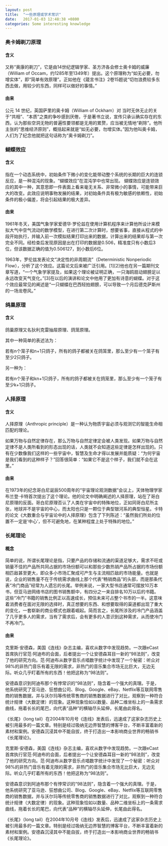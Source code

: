 ```yaml
---
layout: post
title:  "一些原理或学术常识"
date:   2017-01-03 12:48:38 +0800
categories: Some interesting knowledge
---
```



### 奥卡姆剃刀原理

#### 含义

又称“奥康的剃刀”，它是由14世纪逻辑学家、圣方济各会修士奥卡姆的威廉（William of Occam，约1285年至1349年）提出。这个原理称为“如无必要，勿增实体”，即“简单有效原理”。正如他在《箴言书注》2卷15题说“切勿浪费较多东西去做，用较少的东西，同样可以做好的事情。”

#### 由来

公元 14 世纪，英国萨里的奥卡姆（William of Ockham）对
当时无休无止的关于“共相”、“本质”之类的争吵感到厌倦，于是著书立说，宣传只承认确实存在的东西，认为那些空洞无物的普遍性要领都是无用的累赘，应当被无情地“剃除”。他所主张的“思维经济原则”，概括起来就是“如无必要，勿增实体。”因为他叫奥卡姆，人们为了纪念他就把这句话称为“奥卡姆剃刀”。

### 蝴蝶效应

#### 含义

指在一个动态系统中，初始条件下微小的变化能带动整个系统的长期的巨大的连锁反应，是一种混沌的现象。“蝴蝶效应”在混沌学中也常出现。
蝴蝶效应是连锁效应的其中一种，其意思即一件表面上看来毫无关系、非常微小的事情，可能带来巨大的改变。此效应说明事物发展的结果，对初始条件具有极为敏感的依赖性，初始条件的极小偏差，将会引起结果的极大差异。

#### 由来

<p>1961年冬天，美国气象学家爱德华·罗伦兹在使用计算机程序来计算他所设计来模拟大气中空气流动的数学模型，在进行第二次计算时，想要省事，直接从程式的中段开始执行，并输入前一次模拟结果打印出来的数据，计算出来的结果却与第一次完全不同。经检查后发现原因是出在打印的数据是0.506，精准度只有小数后3位，但该数据正确的值为0.506127，到小数后6位。</p>
<p>1963年，罗伦兹发表论文“决定性的非周期流”（Deterministic Nonperiodic Flow），分析了这个效应。这篇论文后来被广泛引用。[1][2]他也在另一篇期刊文章写道，“一个气象学家提及，如果这个理论被证明正确，一只海鸥扇动翅膀足以永远改变天气变化。”[3]在以后的演讲和论文中他用了更加有诗意的蝴蝶。对于这个效应最常见的阐述是“一只蝴蝶在巴西轻拍翅膀，可以导致一个月后德克萨斯州的一场龙卷风。”</p>

###  鸽巢原理

#### 含义

<p>鸽巢原理又名狄利克雷抽屉原理、鸽笼原理。</p>
<p>其中一种简单的表述法为：</p>
<p>若有n个笼子和n+1只鸽子，所有的鸽子都被关在鸽笼里，那么至少有一个笼子有至少2只鸽子。</p>
<p>另一种为：</p>
<p>若有n个笼子和kn+1只鸽子，所有的鸽子都被关在鸽笼里，那么至少有一个笼子有至少k+1只鸽子。</p>


### 人择原理

#### 含义

<p>人择原理（Anthropic principle）是一种认为物质宇宙必须与观测它的智能生命相匹配的理论。</p>
如果万物与自然定律存在，那么万物与自然定律定会被人类发现。如果万物与自然定律不是人类所看到的形态出现的话，人类就不会知道这些定律是怎样出现的。只有在少数像我们这样的一些宇宙中，智慧及生命才得以发展并能质疑：“为何宇宙是我们看到的这种样子？”回答很简单：“如果它不是这个样子，我们就不会在这里。”

#### 由来

在1973年的纪念哥白尼诞辰500周年的“宇宙理论观测数据”会议上，天体物理学家布兰登·卡特首次提出了这个理论。他的论文中明确阐述的人择原理，站在了哥白尼原理的反面。哥白尼原理否认了人类在宇宙中的特殊地位，正如同哥白尼所主张，地球并不是宇宙的中心，而太阳也只是一颗位于典型银河系的典型恒星。卡特的论文《大数重合与宇宙论中的人择原理》包含了下列陈述：“虽然我们所处的位置不一定是‘中心’，但不可避免地，在某种程度上处于特殊的地位。”

### 长尾理论

#### 概念

简单的说，所谓长尾理论是指，只要产品的存储和流通的渠道足够大，需求不旺或销量不佳的产品所共同占据的市场份额可以和那些少数热销产品所占据的市场份额相匹敌甚至更大，即众多小市场汇聚成可产生与主流相匹敌的市场能量。也就是说，企业的销售量不在于传统需求曲线上那个代表“畅销商品”的头部，而是那条代表“冷门商品”经常为人遗忘的长尾。举例来说，一家大型书店通常可摆放10万本书，但亚马逊网络书店的图书销售额中，有四分之一来自排名10万以后的书籍。这些“冷门”书籍的销售比例正以高速成长，预估未来可占整个书市的一半。这意味着消费者在面对无限的选择时，真正想要的东西、和想要取得的渠道都出现了重大的变化，一套崭新的商业模式也跟着崛起。简而言之，长尾所涉及的冷门产品涵盖了几乎更多人的需求，当有了需求后，会有更多的人意识到这种需求，从而使冷门不再冷门。

#### 由来
<p>克里斯·安德森，美国《连线》杂志主编，喜欢从数字中发现趋势。一次跟eCast首席执行官范·阿迪布的会面，后者提出一个让安德森耳目一新的“98法则”，改变了他的研究方向。范·阿迪布从数字音乐点唱数字统计中发现了一个秘密：听众对98%的非热门音乐有着无限的需求，非热门的音乐集合市场无比巨大，无边无际。听众几乎盯着所有的东西！他把这称为“98法则”。</p>
<p>安德森意识到阿迪布那个有悖常识的“98法则”，隐含着一个强大的真理。于是，他系统研究了亚马逊、狂想曲公司、Blog、Google、eBay、Netflix等互联网零售商的销售数据，并与沃尔玛等传统零售商的销售数据进行了对比，观察到一种符合统计规律（大数定律）的现象。这种现象恰如以数量、品种二维坐标上的一条需求曲线，拖着长长的尾巴，向代表“品种”的横轴尽头延伸，长尾由此得名。</p>
<p>《长尾》（long tail）在2004年10月号《连线》发表后，迅速成了这家杂志历史上被引用最多的一篇文章。特别是经过吸纳无边界智慧的博客平台，不断丰富着新的素材和案例。安德森沉浸其中不能自拔，终于打造出一本影响商业世界的畅销书《长尾理论》。</p>
<p>克里斯·安德森，美国《连线》杂志主编，喜欢从数字中发现趋势。一次跟eCast首席执行官范·阿迪布的会面，后者提出一个让安德森耳目一新的“98法则”，改变了他的研究方向。范·阿迪布从数字音乐点唱数字统计中发现了一个秘密：听众对98%的非热门音乐有着无限的需求，非热门的音乐集合市场无比巨大，无边无际。听众几乎盯着所有的东西！他把这称为“98法则”。</p>
<p>安德森意识到阿迪布那个有悖常识的“98法则”，隐含着一个强大的真理。于是，他系统研究了亚马逊、狂想曲公司、Blog、Google、eBay、Netflix等互联网零售商的销售数据，并与沃尔玛等传统零售商的销售数据进行了对比，观察到一种符合统计规律（大数定律）的现象。这种现象恰如以数量、品种二维坐标上的一条需求曲线，拖着长长的尾巴，向代表“品种”的横轴尽头延伸，长尾由此得名。</p>
<p>《长尾》（long tail）在2004年10月号《连线》发表后，迅速成了这家杂志历史上被引用最多的一篇文章。特别是经过吸纳无边界智慧的博客平台，不断丰富着新的素材和案例。安德森沉浸其中不能自拔，终于打造出一本影响商业世界的畅销书《长尾理论》。</p>

### 

